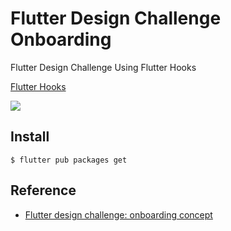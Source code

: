 # Flutter Design Challenge Onboarding

Flutter Design Challenge Using Flutter Hooks

[Flutter Hooks](https://pub.dev/packages/flutter_hooks)

<img src="https://user-images.githubusercontent.com/7090906/88749695-cf32de00-d18e-11ea-8d25-ee8d6d0cc8bd.png" />

## Install

```shell
$ flutter pub packages get
```

## Reference

- [Flutter design challenge: onboarding concept](https://uxdesign.cc/flutter-design-challenge-onboarding-concept-1f5774d55646)

